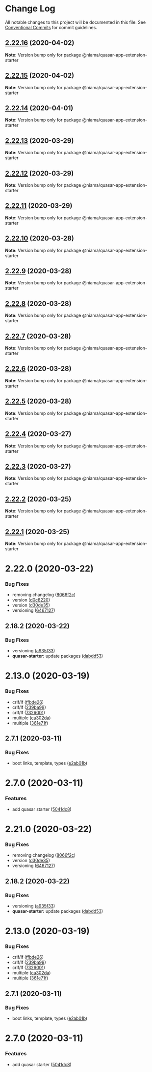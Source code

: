 # Change Log

All notable changes to this project will be documented in this file.
See [Conventional Commits](https://conventionalcommits.org) for commit guidelines.

## [2.22.16](https://github.com/niama-strategies/niama/compare/@niama/quasar-app-extension-starter@2.22.15...@niama/quasar-app-extension-starter@2.22.16) (2020-04-02)

**Note:** Version bump only for package @niama/quasar-app-extension-starter





## [2.22.15](https://github.com/niama-strategies/niama/compare/@niama/quasar-app-extension-starter@2.22.14...@niama/quasar-app-extension-starter@2.22.15) (2020-04-02)

**Note:** Version bump only for package @niama/quasar-app-extension-starter





## [2.22.14](https://github.com/niama-strategies/niama/compare/@niama/quasar-app-extension-starter@2.22.13...@niama/quasar-app-extension-starter@2.22.14) (2020-04-01)

**Note:** Version bump only for package @niama/quasar-app-extension-starter





## [2.22.13](https://github.com/niama-strategies/niama/compare/@niama/quasar-app-extension-starter@2.22.12...@niama/quasar-app-extension-starter@2.22.13) (2020-03-29)

**Note:** Version bump only for package @niama/quasar-app-extension-starter





## [2.22.12](https://github.com/niama-strategies/niama/compare/@niama/quasar-app-extension-starter@2.22.11...@niama/quasar-app-extension-starter@2.22.12) (2020-03-29)

**Note:** Version bump only for package @niama/quasar-app-extension-starter





## [2.22.11](https://github.com/niama-strategies/niama/compare/@niama/quasar-app-extension-starter@2.22.10...@niama/quasar-app-extension-starter@2.22.11) (2020-03-29)

**Note:** Version bump only for package @niama/quasar-app-extension-starter





## [2.22.10](https://github.com/niama-strategies/niama/compare/@niama/quasar-app-extension-starter@2.22.9...@niama/quasar-app-extension-starter@2.22.10) (2020-03-28)

**Note:** Version bump only for package @niama/quasar-app-extension-starter





## [2.22.9](https://github.com/niama-strategies/niama/compare/@niama/quasar-app-extension-starter@2.22.8...@niama/quasar-app-extension-starter@2.22.9) (2020-03-28)

**Note:** Version bump only for package @niama/quasar-app-extension-starter





## [2.22.8](https://github.com/niama-strategies/niama/compare/@niama/quasar-app-extension-starter@2.22.7...@niama/quasar-app-extension-starter@2.22.8) (2020-03-28)

**Note:** Version bump only for package @niama/quasar-app-extension-starter





## [2.22.7](https://github.com/niama-strategies/niama/compare/@niama/quasar-app-extension-starter@2.22.6...@niama/quasar-app-extension-starter@2.22.7) (2020-03-28)

**Note:** Version bump only for package @niama/quasar-app-extension-starter





## [2.22.6](https://github.com/niama-strategies/niama/compare/@niama/quasar-app-extension-starter@2.22.5...@niama/quasar-app-extension-starter@2.22.6) (2020-03-28)

**Note:** Version bump only for package @niama/quasar-app-extension-starter





## [2.22.5](https://github.com/niama-strategies/niama/compare/@niama/quasar-app-extension-starter@2.22.4...@niama/quasar-app-extension-starter@2.22.5) (2020-03-28)

**Note:** Version bump only for package @niama/quasar-app-extension-starter





## [2.22.4](https://github.com/niama-strategies/niama/compare/@niama/quasar-app-extension-starter@2.22.3...@niama/quasar-app-extension-starter@2.22.4) (2020-03-27)

**Note:** Version bump only for package @niama/quasar-app-extension-starter





## [2.22.3](https://github.com/niama-strategies/niama/compare/@niama/quasar-app-extension-starter@2.22.2...@niama/quasar-app-extension-starter@2.22.3) (2020-03-27)

**Note:** Version bump only for package @niama/quasar-app-extension-starter





## [2.22.2](https://github.com/niama-strategies/niama/compare/@niama/quasar-app-extension-starter@2.22.1...@niama/quasar-app-extension-starter@2.22.2) (2020-03-25)

**Note:** Version bump only for package @niama/quasar-app-extension-starter





## [2.22.1](https://github.com/niama-strategies/niama/compare/@niama/quasar-app-extension-starter@2.22.0...@niama/quasar-app-extension-starter@2.22.1) (2020-03-25)

**Note:** Version bump only for package @niama/quasar-app-extension-starter





# 2.22.0 (2020-03-22)


### Bug Fixes

* removing changelog ([8066f2c](https://github.com/niama-strategies/niama/commit/8066f2c143a8e93600d5dab4ab313501e81f7a82))
* version ([d0c8220](https://github.com/niama-strategies/niama/commit/d0c822081680fe0106ebe9b8dd30ce769d102759))
* version ([d30de35](https://github.com/niama-strategies/niama/commit/d30de355da29ccd03916cddcd532e543e5906d0d))
* versioning ([6467127](https://github.com/niama-strategies/niama/commit/6467127550c6c1bfbc0d43ab4d83906695d9d732))



## 2.18.2 (2020-03-22)


### Bug Fixes

* versioning ([a935f33](https://github.com/niama-strategies/niama/commit/a935f33081206a16ee188641c71eba1460f57466))
* **quasar-starter:** update packages ([dabdd53](https://github.com/niama-strategies/niama/commit/dabdd53b82abed6d359d653a770adb2713ba720c))



# 2.13.0 (2020-03-19)


### Bug Fixes

* crlf/lf ([ffbde26](https://github.com/niama-strategies/niama/commit/ffbde26830f364ead6ffabe69980c0ac94a3c6e7))
* crlf/lf ([239ba99](https://github.com/niama-strategies/niama/commit/239ba992521b0717c66c683fffc0c84196af399a))
* crlf/lf ([7326001](https://github.com/niama-strategies/niama/commit/732600154d39f089aec2ba0ce0ad3cc60d5faa55))
* multiple ([ca302da](https://github.com/niama-strategies/niama/commit/ca302da3ce4d56964595287d74e7f1d1761451f1))
* multiple ([361e71f](https://github.com/niama-strategies/niama/commit/361e71f9caafeda407deafd47d0980cc7bb4c3bb))



## 2.7.1 (2020-03-11)


### Bug Fixes

* boot links, template,  types ([e2ab01b](https://github.com/niama-strategies/niama/commit/e2ab01bad59b3a33a4357b0610822ff76a3ce365))



# 2.7.0 (2020-03-11)


### Features

* add quasar starter ([5041dc8](https://github.com/niama-strategies/niama/commit/5041dc8a149cd90506bc3d317cd431bcac2a172c))





# 2.21.0 (2020-03-22)


### Bug Fixes

* removing changelog ([8066f2c](https://github.com/niama-strategies/niama/commit/8066f2c143a8e93600d5dab4ab313501e81f7a82))
* version ([d30de35](https://github.com/niama-strategies/niama/commit/d30de355da29ccd03916cddcd532e543e5906d0d))
* versioning ([6467127](https://github.com/niama-strategies/niama/commit/6467127550c6c1bfbc0d43ab4d83906695d9d732))



## 2.18.2 (2020-03-22)


### Bug Fixes

* versioning ([a935f33](https://github.com/niama-strategies/niama/commit/a935f33081206a16ee188641c71eba1460f57466))
* **quasar-starter:** update packages ([dabdd53](https://github.com/niama-strategies/niama/commit/dabdd53b82abed6d359d653a770adb2713ba720c))



# 2.13.0 (2020-03-19)


### Bug Fixes

* crlf/lf ([ffbde26](https://github.com/niama-strategies/niama/commit/ffbde26830f364ead6ffabe69980c0ac94a3c6e7))
* crlf/lf ([239ba99](https://github.com/niama-strategies/niama/commit/239ba992521b0717c66c683fffc0c84196af399a))
* crlf/lf ([7326001](https://github.com/niama-strategies/niama/commit/732600154d39f089aec2ba0ce0ad3cc60d5faa55))
* multiple ([ca302da](https://github.com/niama-strategies/niama/commit/ca302da3ce4d56964595287d74e7f1d1761451f1))
* multiple ([361e71f](https://github.com/niama-strategies/niama/commit/361e71f9caafeda407deafd47d0980cc7bb4c3bb))



## 2.7.1 (2020-03-11)


### Bug Fixes

* boot links, template,  types ([e2ab01b](https://github.com/niama-strategies/niama/commit/e2ab01bad59b3a33a4357b0610822ff76a3ce365))



# 2.7.0 (2020-03-11)


### Features

* add quasar starter ([5041dc8](https://github.com/niama-strategies/niama/commit/5041dc8a149cd90506bc3d317cd431bcac2a172c))
